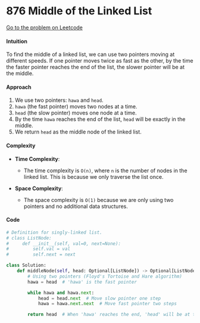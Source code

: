 # 876 Middle of the Linked List

[Go to the problem on Leetcode](https://leetcode.com/problems/middle-of-the-linked-list/)

#### Intuition
To find the middle of a linked list, we can use two pointers moving at different speeds. If one pointer moves twice as fast as the other, by the time the faster pointer reaches the end of the list, the slower pointer will be at the middle.

#### Approach
1. We use two pointers: `hawa` and `head`.
2. `hawa` (the fast pointer) moves two nodes at a time.
3. `head` (the slow pointer) moves one node at a time.
4. By the time `hawa` reaches the end of the list, `head` will be exactly in the middle.
5. We return `head` as the middle node of the linked list.

#### Complexity

- **Time Complexity**: 
  - The time complexity is `O(n)`, where `n` is the number of nodes in the linked list. This is because we only traverse the list once.
  
- **Space Complexity**: 
  - The space complexity is `O(1)` because we are only using two pointers and no additional data structures.

#### Code

```python
# Definition for singly-linked list.
# class ListNode:
#     def __init__(self, val=0, next=None):
#         self.val = val
#         self.next = next

class Solution:
    def middleNode(self, head: Optional[ListNode]) -> Optional[ListNode]:
        # Using two pointers (Floyd's Tortoise and Hare algorithm)
        hawa = head  # 'hawa' is the fast pointer

        while hawa and hawa.next:
            head = head.next  # Move slow pointer one step
            hawa = hawa.next.next  # Move fast pointer two steps

        return head  # When 'hawa' reaches the end, 'head' will be at the middle